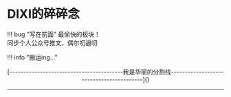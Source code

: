 

# DIXI的碎碎念

<div id="progress-container">
  <div id="progress-bar"></div>
</div>

!!! bug "写在前面"
    最愉快的板块！  
    同步个人公众号推文，偶尔叨逼叨

!!! info "搬运ing..."

 <center>[-----------------------------------------我是华丽的分割线-----------------------------------------]()</center>

---